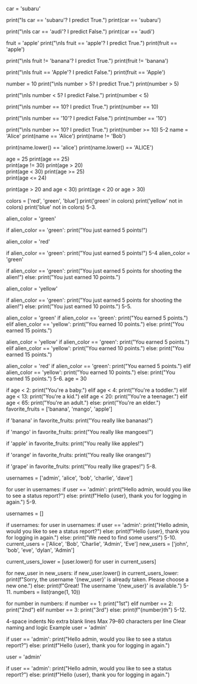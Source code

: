 car = 'subaru'

print("Is car == 'subaru'? I predict True.")
print(car == 'subaru')  

print("\nIs car == 'audi'? I predict False.")
print(car == 'audi')  

fruit = 'apple'
print("\nIs fruit == 'apple'? I predict True.")
print(fruit == 'apple')  

print("\nIs fruit != 'banana'? I predict True.")
print(fruit != 'banana') 

print("\nIs fruit == 'Apple'? I predict False.")
print(fruit == 'Apple') 

number = 10
print("\nIs number > 5? I predict True.")
print(number > 5)  

print("\nIs number < 5? I predict False.")
print(number < 5)  

print("\nIs number == 10? I predict True.")
print(number == 10) 

print("\nIs number == '10'? I predict False.")
print(number == '10') 

print("\nIs number >= 10? I predict True.")
print(number >= 10) 
5-2
name = 'Alice'
print(name == 'Alice') 
print(name != 'Bob')  


print(name.lower() == 'alice') 
print(name.lower() == 'ALICE')  


age = 25
print(age == 25)  
print(age != 30) 
print(age > 20)  
print(age < 30) 
print(age >= 25)  
print(age <= 24)  

print(age > 20 and age < 30) 
print(age < 20 or age > 30)  


colors = ['red', 'green', 'blue']
print('green' in colors)
print('yellow' not in colors) 
print('blue' not in colors) 
5-3. 

alien_color = 'green'

if alien_color == 'green':
    print("You just earned 5 points!")


alien_color = 'red'

if alien_color == 'green':
    print("You just earned 5 points!") 
 5-4
alien_color = 'green'

if alien_color == 'green':
    print("You just earned 5 points for shooting the alien!")
else:
    print("You just earned 10 points.")


alien_color = 'yellow'

if alien_color == 'green':
    print("You just earned 5 points for shooting the alien!")
else:
    print("You just earned 10 points.")
 5-5. 

alien_color = 'green'
if alien_color == 'green':
    print("You earned 5 points.")
elif alien_color == 'yellow':
    print("You earned 10 points.")
else:
    print("You earned 15 points.")

alien_color = 'yellow'
if alien_color == 'green':
    print("You earned 5 points.")
elif alien_color == 'yellow':
    print("You earned 10 points.")
else:
    print("You earned 15 points.")


alien_color = 'red'
if alien_color == 'green':
    print("You earned 5 points.")
elif alien_color == 'yellow':
    print("You earned 10 points.")
else:
    print("You earned 15 points.")
5-6. 
age = 30

if age < 2:
    print("You're a baby.")
elif age < 4:
    print("You're a toddler.")
elif age < 13:
    print("You're a kid.")
elif age < 20:
    print("You're a teenager.")
elif age < 65:
    print("You're an adult.")
else:
    print("You're an elder.")
    favorite_fruits = ['banana', 'mango', 'apple']

if 'banana' in favorite_fruits:
    print("You really like bananas!")

if 'mango' in favorite_fruits:
    print("You really like mangoes!")

if 'apple' in favorite_fruits:
    print("You really like apples!")

if 'orange' in favorite_fruits:
    print("You really like oranges!")

if 'grape' in favorite_fruits:
    print("You really like grapes!")
 5-8. 

usernames = ['admin', 'alice', 'bob', 'charlie', 'dave']

for user in usernames:
    if user == 'admin':
        print("Hello admin, would you like to see a status report?")
    else:
        print(f"Hello {user}, thank you for logging in again.")
5-9.

usernames = []

if usernames:
    for user in usernames:
        if user == 'admin':
            print("Hello admin, would you like to see a status report?")
        else:
            print(f"Hello {user}, thank you for logging in again.")
else:
    print("We need to find some users!")
 5-10. 
current_users = ['Alice', 'Bob', 'Charlie', 'Admin', 'Eve']
new_users = ['john', 'bob', 'eve', 'dylan', 'Admin']

current_users_lower = [user.lower() for user in current_users]

for new_user in new_users:
    if new_user.lower() in current_users_lower:
        print(f"Sorry, the username '{new_user}' is already taken. Please choose a new one.")
    else:
        print(f"Great! The username '{new_user}' is available.")
 5-11. 
numbers = list(range(1, 10))

for number in numbers:
    if number == 1:
        print("1st")
    elif number == 2:
        print("2nd")
    elif number == 3:
        print("3rd")
    else:
        print(f"{number}th")
 5-12.

4-space indents
No extra blank lines
Max 79–80 characters per line
Clear naming and logic
 Example
user = 'admin'

if user == 'admin':
    print("Hello admin, would you like to see a status report?")
else:
    print(f"Hello {user}, thank you for logging in again.")

user = 'admin'

if user == 'admin':
    print("Hello admin, would you like to see a status report?")
else:
    print(f"Hello {user}, thank you for logging in again.")
